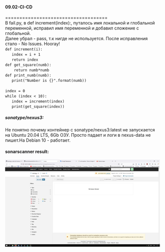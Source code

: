 #### 09.02-CI-CD </br>
====================================</br>
В fail.py, в def increment(index):, путалось имя локальной и глобальной переменной, исправил имя переменной и добавил сложение с глобальной.</br>
Далее убрал - pass, т.к нигде не используется. После исправления стало - No Issues. Hooray! </br>
`def increment(i):`</br>
`   index = i + 1`</br>
`   return index`</br>
`def get_square(numb):`</br>
`    return numb*numb`</br>
`def print_numb(numb):`</br>
`   print("Number is {}".format(numb))`</br>
</br>
`index = 0`</br>
`while (index < 10):`</br>
`   index = increment(index)`</br>
`   print(get_square(index))`</br>
##### sonatype/nexus3:
Не понятно почему контейнер с sonatype/nexus3:latest не запускается на Ubuntu 20.04 LTS, 6Gb ОЗУ. Просто падает и логи в nexus-data не пишет.На Debian 10 - работает.</br>

#### sonarscanner result:   
![screen](https://github.com/murzinvit/screen/blob/1f99feec1840c70c0dc50f596ffc7e189f1efe75/Hooray_Ho_Issue.jpg) </br>

